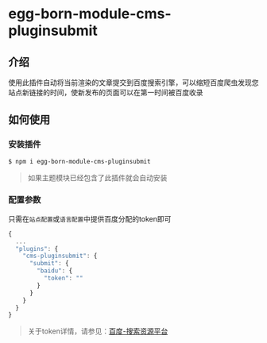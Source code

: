 # egg-born-module-cms-pluginsubmit

## 介绍

使用此插件自动将当前渲染的文章提交到百度搜索引擎，可以缩短百度爬虫发现您站点新链接的时间，使新发布的页面可以在第一时间被百度收录

## 如何使用

### 安装插件

``` bash
$ npm i egg-born-module-cms-pluginsubmit
```

> 如果主题模块已经包含了此插件就会自动安装

### 配置参数

只需在`站点配置`或`语言配置`中提供百度分配的token即可


``` javascript
{
  ...
  "plugins": {
    "cms-pluginsubmit": {
      "submit": {
        "baidu": {
          "token": ""
        }
      }
    }
  }
}
```

> 关于token详情，请参见：[百度-搜索资源平台](https://ziyuan.baidu.com/linksubmit/index)
